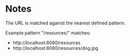 # Notes

The URL is matched against the nearest defined pattern.

Example pattern "/resources/" matches:
- http://localhost:8080/resources
- http://localhost:8080/resources/dog.jpg